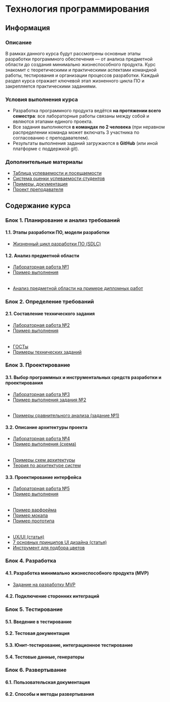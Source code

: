 # Технология программирования

## Информация

### Описание

В рамках данного курса будут рассмотрены основные этапы разработки программного обеспечения — от анализа предметной области до создания минимально жизнеспособного продукта. Курс знакомит с теоретическими и практическими аспектами командной работы, тестирования и организации процессов разработки. Каждый раздел курса отражает ключевой этап жизненного цикла ПО и закрепляется практическими заданиями.

### Условия выполнения курса

- Разработка программного продукта ведётся **на протяжении всего семестра**: все лабораторные работы связаны между собой и являются этапами единого проекта.
- Все задания выполняются **в командах по 2 человека** (при неравном распределении команда может включать 3 участника по согласованию с преподавателем).
- Результаты выполнения заданий загружаются в **GitHub** (или иной платформе с поддержкой git).

### Дополнительные материалы

- [Таблица успеваемости и посещаемости](https://thebandik.onlyoffice.com/s/Vc_Tr2Gvrr2ZLYw)
- [Система оценки успеваемости студентов](https://github.com/TheBandik/vvsu/blob/0b7c93ccb5eb1221e8d3f9953cc967559c21336b/2025H2/ratingSystem.md)
- [Примеры, документация](https://thebandik.onlyoffice.com/s/dwnLnxn7jK_H_gL)
- [Проект преподавателя](https://github.com/TheBandik/Horizon)

## Содержание курса

### Блок 1. Планирование и анализ требований

#### 1.1. Этапы разработки ПО, модели разработки

- [Жизненный цикл разработки ПО (SDLC)](https://thebandik.onlyoffice.com/s/H4Nb4hP_D6NrHNS)

#### 1.2. Анализ предметной области

- [Лабораторная работа №1](labs/lab1/lab1.md)
- [Пример выполнения](https://github.com/TheBandik/Horizon/blob/main/docs/domain-analysis.md)

######

- [Анализ предметной области на примере дипломных работ](https://thebandik.onlyoffice.com/s/RfF7XDytCk2DjYG)

### Блок 2. Определение требований

#### 2.1. Составление технического задания

- [Лабораторная работа №2](labs/lab2/lab2.md)
- [Пример выполнения](https://github.com/TheBandik/Horizon/blob/main/docs/tor.pdf)

######

- [ГОСТы](https://thebandik.onlyoffice.com/s/rXF5nnnR6JNYmYJ)
- [Примеры технических заданий](https://thebandik.onlyoffice.com/s/pxSZsPVrVQHqfBS)

### Блок 3. Проектирование

#### 3.1. Выбор программных и инструментальных средств разработки и проектирования

- [Лабораторная работа №3](labs/lab3/lab3.md)
- [Пример выполнения задания №2](https://github.com/TheBandik/Horizon/blob/main/docs/technology-stack.md)

######

- [Примеры сравнительного анализа (задание №1)](https://thebandik.onlyoffice.com/s/djY2FTwy2Xb-ZHR)

#### 3.2. Описание архитектуры проекта

- [Лабораторная работа №4](labs/lab4/lab4.md)
- [Пример выполнения (схема)](https://github.com/TheBandik/Horizon/blob/main/docs/arch.pdf)

######

- [Примеры схем архитектуры](https://thebandik.onlyoffice.com/s/8bfK4GJfWSLs3pr)
- [Теория по архитектуре систем](lecs/arch/arch.md)

#### 3.3. Проектирование интерфейса

- [Лабораторная работа №5](labs/lab5/lab5.md)
- [Пример выполнения](https://www.figma.com/design/hHZeruJYW8qvs3y6ANp3F1/Untitled?node-id=0-1&p=f&t=JiBPAE0LhlFZvuuu-0)

######

- [Пример варфрейма](https://www.figma.com/design/V8Nv3bo74f4N1fXa8lAhVD/Foodapp-Wireframes--Community-?node-id=0-1&p=f&t=4y9a4xBnGvcTGyqj-0)
- [Пример мокапа](https://www.figma.com/design/5pK1lzvzCt0Zd1UP7rz2Rn/Mock-up-Bengkel-Akiong--Community-?node-id=0-1&p=f&t=RE93SnRiG0Ql7Dti-0)
- [Пример прототипа](https://www.figma.com/design/yDLWC26vexQzQG4dOUiTBI/Fitness-Application-Design---Prototypes--Community-?node-id=0-1&p=f&t=enTA2quLF7R0puJZ-0)

######

- [UX/UI (статья)](https://habr.com/ru/articles/924114/)
- [7 основных принципов UI дизайна (статья)](https://www.figma.com/resource-library/ui-design-principles/)
- [Инструмент для подбора цветов](https://colorscheme.ru)

### Блок 4. Разработка

#### 4.1. Разработка минимально жизнеспособного продукта (MVP)

- [Задание на разработку MVP](labs/task/task.md)

#### 4.2. Подключение сторонних интеграций

### Блок 5. Тестирование

#### 5.1. Введение в тестирование

#### 5.2. Тестовая документация

#### 5.3. Юнит-тестирование, интеграционное тестирование

#### 5.4. Тестовые данные, генераторы

### Блок 6. Развертывание

#### 6.1. Пользовательская документация

#### 6.2. Способы и методы развертывания

